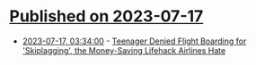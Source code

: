 # [Published on 2023-07-17](index.md)

* [2023-07-17, 03:34:00](https://tech.slashdot.org/story/23/07/17/0052232/teenager-denied-flight-boarding-for-skiplagging-the-money-saving-lifehack-airlines-hate?utm_source=rss1.0mainlinkanon&utm_medium=feed) - [Teenager Denied Flight Boarding for 'Skiplagging', the Money-Saving Lifehack Airlines Hate](https://tech.slashdot.org/story/23/07/17/0052232/teenager-denied-flight-boarding-for-skiplagging-the-money-saving-lifehack-airlines-hate?utm_source=rss1.0mainlinkanon&utm_medium=feed)
